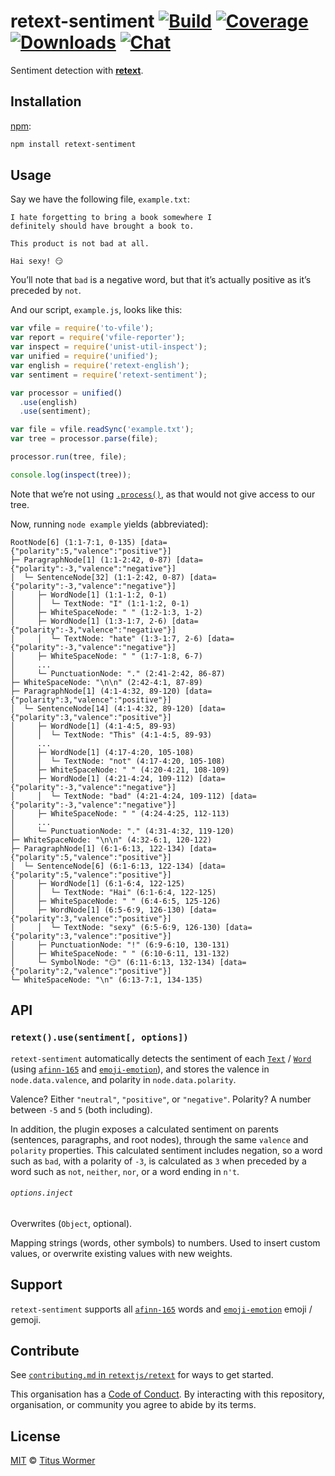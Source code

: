 # retext-sentiment [![Build][build-badge]][build] [![Coverage][coverage-badge]][coverage] [![Downloads][downloads-badge]][downloads] [![Chat][chat-badge]][chat]

Sentiment detection with [**retext**][retext].

## Installation

[npm][]:

```bash
npm install retext-sentiment
```

## Usage

Say we have the following file, `example.txt`:

```text
I hate forgetting to bring a book somewhere I
definitely should have brought a book to.

This product is not bad at all.

Hai sexy! 😏
```

You’ll note that `bad` is a negative word, but that it’s actually positive
as it’s preceded by `not`.

And our script, `example.js`, looks like this:

```javascript
var vfile = require('to-vfile');
var report = require('vfile-reporter');
var inspect = require('unist-util-inspect');
var unified = require('unified');
var english = require('retext-english');
var sentiment = require('retext-sentiment');

var processor = unified()
  .use(english)
  .use(sentiment);

var file = vfile.readSync('example.txt');
var tree = processor.parse(file);

processor.run(tree, file);

console.log(inspect(tree));
```

Note that we’re not using [`.process()`][process], as that would not give
access to our tree.

Now, running `node example` yields (abbreviated):

```text
RootNode[6] (1:1-7:1, 0-135) [data={"polarity":5,"valence":"positive"}]
├─ ParagraphNode[1] (1:1-2:42, 0-87) [data={"polarity":-3,"valence":"negative"}]
│  └─ SentenceNode[32] (1:1-2:42, 0-87) [data={"polarity":-3,"valence":"negative"}]
│     ├─ WordNode[1] (1:1-1:2, 0-1)
│     │  └─ TextNode: "I" (1:1-1:2, 0-1)
│     ├─ WhiteSpaceNode: " " (1:2-1:3, 1-2)
│     ├─ WordNode[1] (1:3-1:7, 2-6) [data={"polarity":-3,"valence":"negative"}]
│     │  └─ TextNode: "hate" (1:3-1:7, 2-6) [data={"polarity":-3,"valence":"negative"}]
│     ├─ WhiteSpaceNode: " " (1:7-1:8, 6-7)
│     ...
│     └─ PunctuationNode: "." (2:41-2:42, 86-87)
├─ WhiteSpaceNode: "\n\n" (2:42-4:1, 87-89)
├─ ParagraphNode[1] (4:1-4:32, 89-120) [data={"polarity":3,"valence":"positive"}]
│  └─ SentenceNode[14] (4:1-4:32, 89-120) [data={"polarity":3,"valence":"positive"}]
│     ├─ WordNode[1] (4:1-4:5, 89-93)
│     │  └─ TextNode: "This" (4:1-4:5, 89-93)
│     ...
│     ├─ WordNode[1] (4:17-4:20, 105-108)
│     │  └─ TextNode: "not" (4:17-4:20, 105-108)
│     ├─ WhiteSpaceNode: " " (4:20-4:21, 108-109)
│     ├─ WordNode[1] (4:21-4:24, 109-112) [data={"polarity":-3,"valence":"negative"}]
│     │  └─ TextNode: "bad" (4:21-4:24, 109-112) [data={"polarity":-3,"valence":"negative"}]
│     ├─ WhiteSpaceNode: " " (4:24-4:25, 112-113)
│     ...
│     └─ PunctuationNode: "." (4:31-4:32, 119-120)
├─ WhiteSpaceNode: "\n\n" (4:32-6:1, 120-122)
├─ ParagraphNode[1] (6:1-6:13, 122-134) [data={"polarity":5,"valence":"positive"}]
│  └─ SentenceNode[6] (6:1-6:13, 122-134) [data={"polarity":5,"valence":"positive"}]
│     ├─ WordNode[1] (6:1-6:4, 122-125)
│     │  └─ TextNode: "Hai" (6:1-6:4, 122-125)
│     ├─ WhiteSpaceNode: " " (6:4-6:5, 125-126)
│     ├─ WordNode[1] (6:5-6:9, 126-130) [data={"polarity":3,"valence":"positive"}]
│     │  └─ TextNode: "sexy" (6:5-6:9, 126-130) [data={"polarity":3,"valence":"positive"}]
│     ├─ PunctuationNode: "!" (6:9-6:10, 130-131)
│     ├─ WhiteSpaceNode: " " (6:10-6:11, 131-132)
│     └─ SymbolNode: "😏" (6:11-6:13, 132-134) [data={"polarity":2,"valence":"positive"}]
└─ WhiteSpaceNode: "\n" (6:13-7:1, 134-135)
```

## API

### `retext().use(sentiment[, options])`

`retext-sentiment` automatically detects the sentiment of each
[`Text`][text] / [`Word`][word] (using [`afinn-165`][afinn]
and [`emoji-emotion`][emoticon]), and stores the valence in
`node.data.valence`, and polarity in `node.data.polarity`.

Valence?  Either `"neutral"`, `"positive"`, or `"negative"`.  Polarity?
A number between `-5` and `5` (both including).

In addition, the plugin exposes a calculated sentiment on parents
(sentences, paragraphs, and root nodes), through the same `valence`
and `polarity` properties.  This calculated sentiment includes negation,
so a word such as `bad`, with a polarity of `-3`, is calculated as `3`
when preceded by a word such as `not`, `neither`, `nor`, or a word ending
in `n't`.

###### `options.inject`

Overwrites (`Object`, optional).

Mapping strings (words, other symbols) to numbers.  Used to insert custom
values, or overwrite existing values with new weights.

## Support

`retext-sentiment` supports all [`afinn-165`][afinn] words and
[`emoji-emotion`][emoticon] emoji / gemoji.

## Contribute

See [`contributing.md` in `retextjs/retext`][contributing] for ways to get
started.

This organisation has a [Code of Conduct][coc].  By interacting with this
repository, organisation, or community you agree to abide by its terms.

## License

[MIT][license] © [Titus Wormer][author]

<!-- Definitions -->

[build-badge]: https://img.shields.io/travis/retextjs/retext-sentiment.svg

[build]: https://travis-ci.org/retextjs/retext-sentiment

[coverage-badge]: https://img.shields.io/codecov/c/github/retextjs/retext-sentiment.svg

[coverage]: https://codecov.io/github/retextjs/retext-sentiment

[downloads-badge]: https://img.shields.io/npm/dm/retext-sentiment.svg

[downloads]: https://www.npmjs.com/package/retext-sentiment

[chat-badge]: https://img.shields.io/badge/join%20the%20community-on%20spectrum-7b16ff.svg

[chat]: https://spectrum.chat/unified/retext

[npm]: https://docs.npmjs.com/cli/install

[license]: license

[author]: https://wooorm.com

[retext]: https://github.com/retextjs/retext

[text]: https://github.com/syntax-tree/nlcst#text

[word]: https://github.com/syntax-tree/nlcst#word

[afinn]: https://github.com/words/afinn-165

[emoticon]: https://github.com/words/emoji-emotion

[process]: https://github.com/unifiedjs/unified#processorprocessfilevalue-done

[contributing]: https://github.com/retextjs/retext/blob/master/contributing.md

[coc]: https://github.com/retextjs/retext/blob/master/code-of-conduct.md

